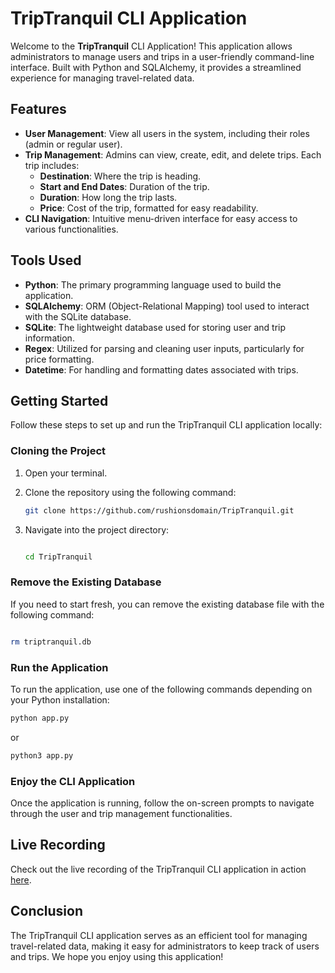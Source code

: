TripTranquil CLI Application
============================

Welcome to the **TripTranquil** CLI Application! This application allows administrators to manage users and trips in a user-friendly command-line interface. Built with Python and SQLAlchemy, it provides a streamlined experience for managing travel-related data.

Features
--------

*   **User Management**: View all users in the system, including their roles (admin or regular user).
*   **Trip Management**: Admins can view, create, edit, and delete trips. Each trip includes:
    *   **Destination**: Where the trip is heading.
    *   **Start and End Dates**: Duration of the trip.
    *   **Duration**: How long the trip lasts.
    *   **Price**: Cost of the trip, formatted for easy readability.
*   **CLI Navigation**: Intuitive menu-driven interface for easy access to various functionalities.

Tools Used
----------

*   **Python**: The primary programming language used to build the application.
*   **SQLAlchemy**: ORM (Object-Relational Mapping) tool used to interact with the SQLite database.
*   **SQLite**: The lightweight database used for storing user and trip information.
*   **Regex**: Utilized for parsing and cleaning user inputs, particularly for price formatting.
*   **Datetime**: For handling and formatting dates associated with trips.

Getting Started
---------------

Follow these steps to set up and run the TripTranquil CLI application locally:

### Cloning the Project

1.  Open your terminal.
    
2.  Clone the repository using the following command:
    
    ```bash
    git clone https://github.com/rushionsdomain/TripTranquil.git
    ```
    
3.  Navigate into the project directory:
    
    ```bash
    
    cd TripTranquil
    ```
    

### Remove the Existing Database

If you need to start fresh, you can remove the existing database file with the following command:

```bash

rm triptranquil.db
```

### Run the Application

To run the application, use one of the following commands depending on your Python installation:

```bash
python app.py
```

or

```bash
python3 app.py
```

### Enjoy the CLI Application

Once the application is running, follow the on-screen prompts to navigate through the user and trip management functionalities.

Live Recording
--------------

Check out the live recording of the TripTranquil CLI application in action [here](https://drive.google.com/file/d/1MUHGl3lSaPk1AS79X_vbOhkQ0SmW5F7b/view?usp=sharing).

Conclusion
----------

The TripTranquil CLI application serves as an efficient tool for managing travel-related data, making it easy for administrators to keep track of users and trips. We hope you enjoy using this application!

